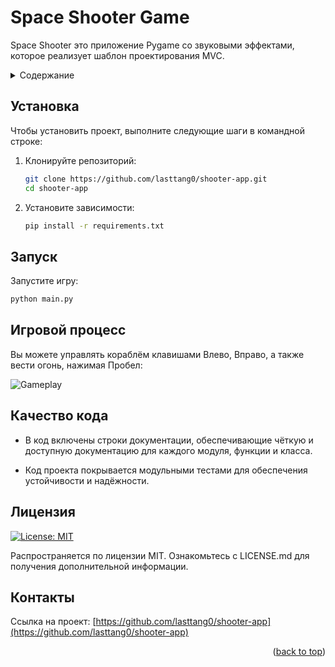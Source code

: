 <!-- Improved compatibility of back to top link: See: https://github.com/othneildrew/Best-README-Template/pull/73 -->
<a name="readme-top"></a>
# Space Shooter Game

Space Shooter это приложение Pygame со звуковыми эффектами, которое реализует шаблон проектирования MVC. 



<!-- TABLE OF CONTENTS -->

<details>
  <summary>Содержание</summary>

- [Установка](#установка)
- [Запуск](#запуск)
- [Игровой процесс](#игровой-процесс)
- [Качество кода](#качество-кода)
- [Лицензия](#лицензия)
- [Контакты](#контакты)
</details>

## Установка

Чтобы установить проект, выполните следующие шаги в командной строке:

1. Клонируйте репозиторий:

   ```bash
   git clone https://github.com/lasttang0/shooter-app.git
   cd shooter-app
   ```

2. Установите зависимости:

   ```bash
   pip install -r requirements.txt
   ```
   
## Запуск

Запустите игру:

   ```bash
   python main.py
   ```

## Игровой процесс

Вы можете управлять кораблём клавишами Влево, Вправо, а также вести огонь, нажимая Пробел:


![Gameplay](https://github.com/lasttang0/shooter-app/blob/main/screenshots/gameplay.gif?raw=true)


## Качество кода

- В код включены строки документации, обеспечивающие чёткую и доступную документацию для каждого модуля, функции и класса.

- Код проекта покрывается модульными тестами для обеспечения устойчивости и надёжности.

## Лицензия

[![License: MIT](https://img.shields.io/badge/License-MIT-yellow.svg)](https://opensource.org/licenses/MIT)

Распространяется по лицензии MIT. Ознакомьтесь с LICENSE.md для получения дополнительной информации.



<!-- CONTACT -->
## Контакты

Ссылка на проект: [https://github.com/lasttang0/shooter-app](https://github.com/lasttang0/shooter-app)

<p align="right">(<a href="#readme-top">back to top</a>)</p>



